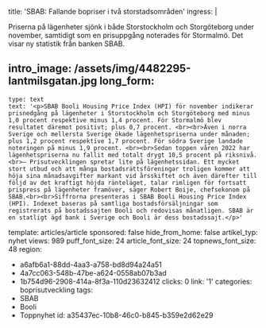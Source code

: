 title: 'SBAB: Fallande bopriser i två storstadsområden'
ingress: |
  <p>Priserna på lägenheter sjönk i både Storstockholm och Storgöteborg under november, samtidigt som en prisuppgång noterades för Stormalmö. Det visar ny statistik från banken SBAB.
  </p>
  
intro_image: /assets/img/4482295-lantmilsgatan.jpg
long_form:
  -
    type: text
    text: '<p>SBAB Booli Housing Price Index (HPI) för november indikerar prisnedgång på lägenheter i Storstockholm och Storgöteborg med minus 1,0 procent respektive minus 1,4 procent. För Stormalmö blev resultatet däremot positivt; plus 0,7 procent. <br><br>Även i norra Sverige och mellersta Sverige ökade lägenhetspriserna under månaden; plus 1,2 procent respektive 1,7 procent. För södra Sverige landade noteringen på minus 1,9 procent. <br><br>Sedan toppen våren 2022 har lägenhetspriserna nu fallit med totalt drygt 10,5 procent på riksnivå.<br>– Prisutvecklingen spretar lite på lägenhetssidan. Ett mycket stort utbud och att många bostadsrättsföreningar troligen kommer att höja sina månadsavgifter markant vid årsskiftet och även därefter till följd av det kraftigt höjda ränteläget, talar rimligen för fortsatt prispress på lägenheter framöver, säger Robert Boije, chefsekonom på SBAB.<br><br>Siffrorna presenteras i SBAB Booli Housing Price Index (HPI). Indexet baseras på samtliga bostadsförsäljningar som registrerats på bostadssajten Booli och redovisas månatligen. SBAB är en statligt ägd bank i Sverige och Booli är dess bostadssajt.</p>'
template: articles/article
sponsored: false
hide_from_home: false
artikel_typ: nyhet
views: 989
puff_font_size: 24
article_font_size: 24
topnews_font_size: 48
region:
  - a6afb6a1-88dd-4aa3-a758-bd8d94a24a51
  - 4a7cc063-548b-47be-a624-0558ab07b3ad
  - 1b754d96-2908-414a-8f3a-110d23632412
clicks: 0
link: '1'
categories: boprisutveckling
tags:
  - SBAB
  - Booli
  - Toppnyhet
id: a35437ec-10b8-46c0-b845-b359e2d62e29
